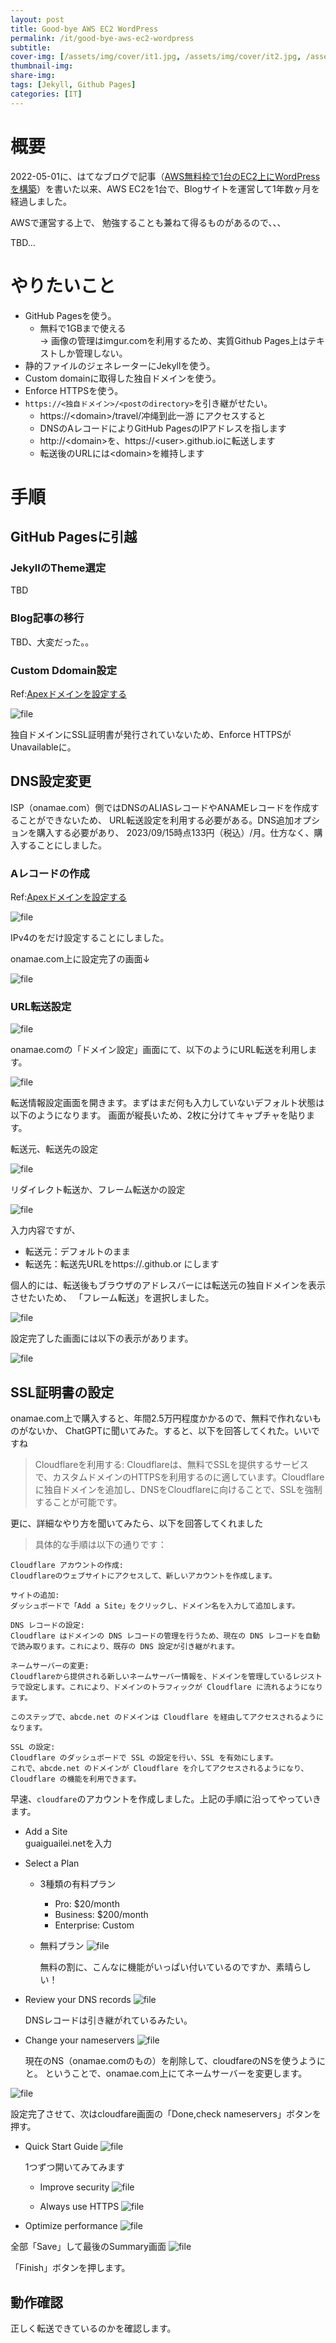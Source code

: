 ```yaml
---
layout: post
title: Good-bye AWS EC2 WordPress
permalink: /it/good-bye-aws-ec2-wordpress
subtitle: 
cover-img: [/assets/img/cover/it1.jpg, /assets/img/cover/it2.jpg, /assets/img/cover/it3.jpg]
thumbnail-img: 
share-img:
tags: [Jekyll, Github Pages]
categories: [IT]
---
```


# 概要
2022-05-01に、はてなブログで記事（[AWS無料枠で1台のEC2上にWordPressを構築](https://gxliu.hatenablog.com/entry/2022/05/02/144244)）を書いた以来、AWS EC2を1台で、Blogサイトを運営して1年数ヶ月を経過しました。

AWSで運営する上で、 勉強することも兼ねて得るものがあるので、、、

TBD...

# やりたいこと
- GitHub Pagesを使う。
  - 無料で1GBまで使える  
    → 画像の管理はimgur.comを利用するため、実質Github Pages上はテキストしか管理しない。
- 静的ファイルのジェネレーターにJekyllを使う。
- Custom domainに取得した独自ドメインを使う。
- Enforce HTTPSを使う。
- `https://<独自ドメイン>/<postのdirectory>`を引き継がせたい。
  - https://\<domain\>/travel/冲绳到此一游 にアクセスすると
  - DNSのAレコードによりGitHub PagesのIPアドレスを指します
  - http://\<domain\>を、https://\<user\>.github.ioに転送します
  - 転送後のURLには\<domain\>を維持します

# 手順
## GitHub Pagesに引越
### JekyllのTheme選定
TBD

### Blog記事の移行
TBD、大変だった。。

### Custom Ddomain設定
Ref:[Apexドメインを設定する](https://docs.github.com/ja/pages/configuring-a-custom-domain-for-your-github-pages-site/managing-a-custom-domain-for-your-github-pages-site#configuring-an-apex-domain)

![file](https://i.imgur.com/NlBs8Xk.png)

独自ドメインにSSL証明書が発行されていないため、Enforce HTTPSがUnavailableに。

## DNS設定変更
ISP（onamae.com）側ではDNSのALIASレコードやANAMEレコードを作成することができないため、
URL転送設定を利用する必要がある。DNS追加オプションを購入する必要があり、
2023/09/15時点133円（税込）/月。仕方なく、購入することにしました。

### Aレコードの作成
Ref:[Apexドメインを設定する](https://docs.github.com/ja/pages/configuring-a-custom-domain-for-your-github-pages-site/managing-a-custom-domain-for-your-github-pages-site#configuring-an-apex-domain)

![file](https://i.imgur.com/BB3Yij3.png)

IPv4のをだけ設定することにしました。

onamae.com上に設定完了の画面↓

![file](https://i.imgur.com/tkhG4Ys.png)

### URL転送設定

![file](https://i.imgur.com/EHp6XaI.png)

onamae.comの「ドメイン設定」画面にて、以下のようにURL転送を利用します。

![file](https://i.imgur.com/edolzBX.png)

転送情報設定画面を開きます。まずはまだ何も入力していないデフォルト状態は以下のようになります。
画面が縦長いため、2枚に分けてキャプチャを貼ります。

転送元、転送先の設定

![file](https://i.imgur.com/m0aRrP9.png)

リダイレクト転送か、フレーム転送かの設定

![file](https://i.imgur.com/VzV8Td7.png)

入力内容ですが、
- 転送元：デフォルトのまま
- 転送先：転送先URLをhttps://<username>.github.or にします

個人的には、転送後もブラウザのアドレスバーには転送元の独自ドメインを表示させたいため、
「フレーム転送」を選択しました。

![file](https://i.imgur.com/Z49a3G7.png)

設定完了した画面には以下の表示があります。

![file](https://i.imgur.com/BPm1fTT.png)

## SSL証明書の設定
onamae.com上で購入すると、年間2.5万円程度かかるので、無料で作れないものがないか、
ChatGPTに聞いてみた。すると、以下を回答してくれた。いいですね

>Cloudflareを利用する:
Cloudflareは、無料でSSLを提供するサービスで、カスタムドメインのHTTPSを利用するのに適しています。Cloudflareに独自ドメインを追加し、DNSをCloudflareに向けることで、SSLを強制することが可能です。

更に、詳細なやり方を聞いてみたら、以下を回答してくれました
>具体的な手順は以下の通りです：

    Cloudflare アカウントの作成:
    Cloudflareのウェブサイトにアクセスして、新しいアカウントを作成します。

    サイトの追加:
    ダッシュボードで「Add a Site」をクリックし、ドメイン名を入力して追加します。

    DNS レコードの設定:
    Cloudflare はドメインの DNS レコードの管理を行うため、現在の DNS レコードを自動で読み取ります。これにより、既存の DNS 設定が引き継がれます。

    ネームサーバーの変更:
    Cloudflareから提供される新しいネームサーバー情報を、ドメインを管理しているレジストラで設定します。これにより、ドメインのトラフィックが Cloudflare に流れるようになります。

    このステップで、abcde.net のドメインは Cloudflare を経由してアクセスされるようになります。

    SSL の設定:
    Cloudflare のダッシュボードで SSL の設定を行い、SSL を有効にします。
    これで、abcde.net のドメインが Cloudflare を介してアクセスされるようになり、Cloudflare の機能を利用できます。

早速、`cloudfare`のアカウントを作成しました。上記の手順に沿ってやっていきます。

- Add a Site  
  guaiguailei.netを入力
- Select a Plan 
  - 3種類の有料プラン
    - Pro: $20/month
    - Business: $200/month
    - Enterprise: Custom
  - 無料プラン
![file](https://i.imgur.com/0rUdZop.png)

    無料の割に、こんなに機能がいっぱい付いているのですか、素晴らしい！
- Review your DNS records
![file](https://i.imgur.com/9GFRuXo.png)

  DNSレコードは引き継がれているみたい。

- Change your nameservers
![file](https://i.imgur.com/a3fbD4C.png)

  現在のNS（onamae.comのもの）を削除して、cloudfareのNSを使うようにと。
  ということで、onamae.com上にてネームサーバーを変更します。

![file](https://i.imgur.com/FQqe2XR.png)

  設定完了させて、次はcloudfare画面の「Done,check nameservers」ボタンを押す。

- Quick Start Guide
![file](https://i.imgur.com/XrESMU6.png)

  1つずつ開いてみてみます
  - Improve security
![file](https://i.imgur.com/RDpqACR.png)


  - Always use HTTPS
![file](https://i.imgur.com/uJ6ofsV.png)

- Optimize performance
![file](https://i.imgur.com/W8zVFYF.png)

全部「Save」して最後のSummary画面
![file](https://i.imgur.com/HMR51wj.png)

「Finish」ボタンを押します。

## 動作確認
正しく転送できているのかを確認します。
